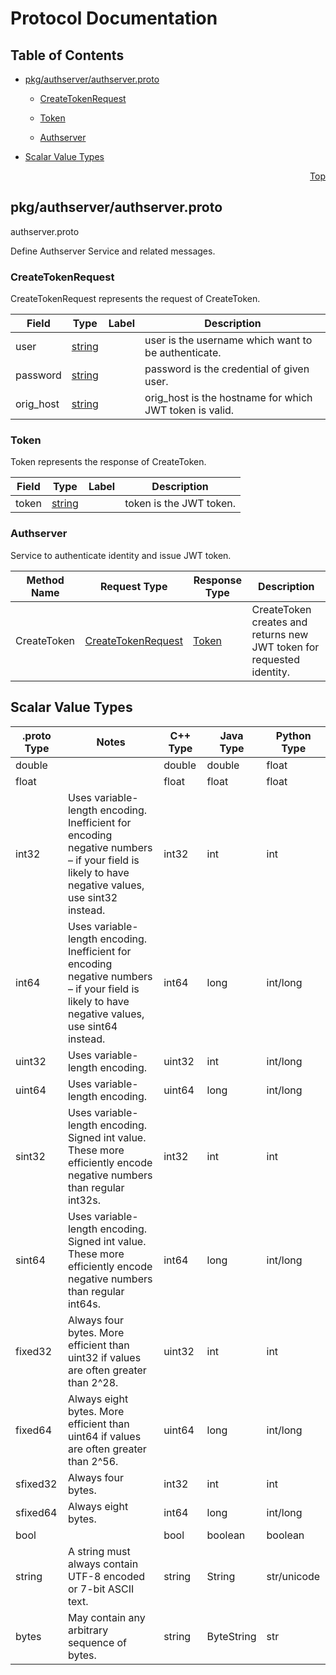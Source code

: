 # Protocol Documentation
<a name="top"></a>

## Table of Contents

- [pkg/authserver/authserver.proto](#pkg/authserver/authserver.proto)
    - [CreateTokenRequest](#authserver.CreateTokenRequest)
    - [Token](#authserver.Token)
  
  
  
    - [Authserver](#authserver.Authserver)
  

- [Scalar Value Types](#scalar-value-types)



<a name="pkg/authserver/authserver.proto"></a>
<p align="right"><a href="#top">Top</a></p>

## pkg/authserver/authserver.proto
authserver.proto

Define Authserver Service and related messages.


<a name="authserver.CreateTokenRequest"></a>

### CreateTokenRequest
CreateTokenRequest represents the request of CreateToken.


| Field | Type | Label | Description |
| ----- | ---- | ----- | ----------- |
| user | [string](#string) |  | user is the username which want to be authenticate. |
| password | [string](#string) |  | password is the credential of given user. |
| orig_host | [string](#string) |  | orig_host is the hostname for which JWT token is valid. |






<a name="authserver.Token"></a>

### Token
Token represents the response of CreateToken.


| Field | Type | Label | Description |
| ----- | ---- | ----- | ----------- |
| token | [string](#string) |  | token is the JWT token. |





 

 

 


<a name="authserver.Authserver"></a>

### Authserver
Service to authenticate identity and issue JWT token.

| Method Name | Request Type | Response Type | Description |
| ----------- | ------------ | ------------- | ------------|
| CreateToken | [CreateTokenRequest](#authserver.CreateTokenRequest) | [Token](#authserver.Token) | CreateToken creates and returns new JWT token for requested identity. |

 



## Scalar Value Types

| .proto Type | Notes | C++ Type | Java Type | Python Type |
| ----------- | ----- | -------- | --------- | ----------- |
| <a name="double" /> double |  | double | double | float |
| <a name="float" /> float |  | float | float | float |
| <a name="int32" /> int32 | Uses variable-length encoding. Inefficient for encoding negative numbers – if your field is likely to have negative values, use sint32 instead. | int32 | int | int |
| <a name="int64" /> int64 | Uses variable-length encoding. Inefficient for encoding negative numbers – if your field is likely to have negative values, use sint64 instead. | int64 | long | int/long |
| <a name="uint32" /> uint32 | Uses variable-length encoding. | uint32 | int | int/long |
| <a name="uint64" /> uint64 | Uses variable-length encoding. | uint64 | long | int/long |
| <a name="sint32" /> sint32 | Uses variable-length encoding. Signed int value. These more efficiently encode negative numbers than regular int32s. | int32 | int | int |
| <a name="sint64" /> sint64 | Uses variable-length encoding. Signed int value. These more efficiently encode negative numbers than regular int64s. | int64 | long | int/long |
| <a name="fixed32" /> fixed32 | Always four bytes. More efficient than uint32 if values are often greater than 2^28. | uint32 | int | int |
| <a name="fixed64" /> fixed64 | Always eight bytes. More efficient than uint64 if values are often greater than 2^56. | uint64 | long | int/long |
| <a name="sfixed32" /> sfixed32 | Always four bytes. | int32 | int | int |
| <a name="sfixed64" /> sfixed64 | Always eight bytes. | int64 | long | int/long |
| <a name="bool" /> bool |  | bool | boolean | boolean |
| <a name="string" /> string | A string must always contain UTF-8 encoded or 7-bit ASCII text. | string | String | str/unicode |
| <a name="bytes" /> bytes | May contain any arbitrary sequence of bytes. | string | ByteString | str |

